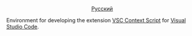 <div align="center"><ins>

[Русский](/README_RU.md)

</ins></div>

Environment for developing the extension [VSC Context Script](https://marketplace.visualstudio.com/items?itemName=IPcorp.vsccontextscript) for [Visual Studio Code](https://code.visualstudio.com/).
